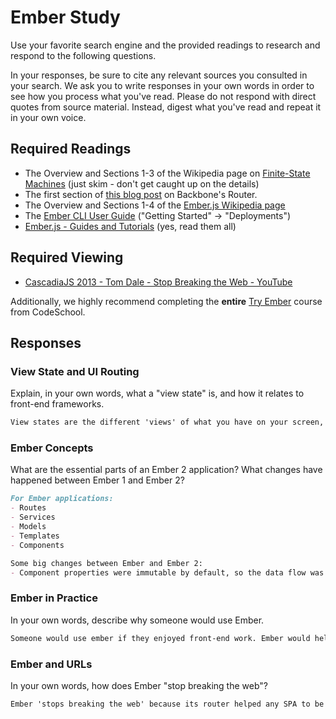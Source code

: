 # Ember Study

Use your favorite search engine and the provided readings to research and
respond to the following questions.

In your responses, be sure to cite any relevant sources you consulted in your
search. We ask you to write responses in your own words in order to see how you
process what you've read. Please do not respond with direct quotes from source
material. Instead, digest what you've read and repeat it in your own voice.

## Required Readings

-   The Overview and Sections 1-3 of the Wikipedia page on [Finite-State Machines](https://en.wikipedia.org/wiki/Finite-state_machine)
    (just skim - don't get caught up on the details)
-   The first section of [this blog post](http://pragmatic-backbone.com/routing-and-controllers) on
    Backbone's Router.
-   The Overview and Sections 1-4 of the [Ember.js Wikipedia page](https://en.wikipedia.org/wiki/Ember.js)
-   The [Ember CLI User Guide](http://ember-cli.com/user-guide/)
    ("Getting Started" -> "Deployments")
-   [Ember.js - Guides and Tutorials](https://guides.emberjs.com/v2.4.0/) (yes,
    read them all)

## Required Viewing

-   [CascadiaJS 2013 - Tom Dale - Stop Breaking the Web - YouTube](https://www.youtube.com/watch?v=BQ6at0addi4)

Additionally, we highly recommend completing the **entire** [Try
Ember](https://www.codeschool.com/courses/try-ember) course from CodeSchool.

## Responses

### View State and UI Routing

Explain, in your own words, what a "view state" is, and how it relates to
 front-end frameworks.

```md
View states are the different 'views' of what you have on your screen, when your screen changes, and you're on the SPA, the view state has changed. Frameworks like Ember.js help to manage what view states you have with the routes & Url's  that you have in each view state.
```

### Ember Concepts

What are the essential parts of an Ember 2 application?
What changes have happened between Ember 1 and Ember 2?

```md
For Ember applications:
- Routes
- Services
- Models
- Templates
- Components

Some big changes between Ember and Ember 2:
- Component properties were immutable by default, so the data flow was one-way as a default. Standard life-cycle hooks, which would help when a component's attribute changes.(<!-- NOTE ask about lifecycle methods.-->)

```

### Ember in Practice

In your own words, describe why someone would use Ember.

```md
Someone would use ember if they enjoyed front-end work. Ember would help with facilitating the back button feature, and Ember has an object system that you can work on, instead of prototype based programming. Ember helps to develop scalable SPA's.
```

### Ember and URLs

In your own words, how does Ember "stop breaking the web"?

```md
Ember 'stops breaking the web' because its router helped any SPA to be able to have one Url and add back button functionality. In this article: https://www.codeschool.com/blog/2015/10/26/7-reasons-to-use-ember-js/ I understood that Ember's API is very easy to use.```
